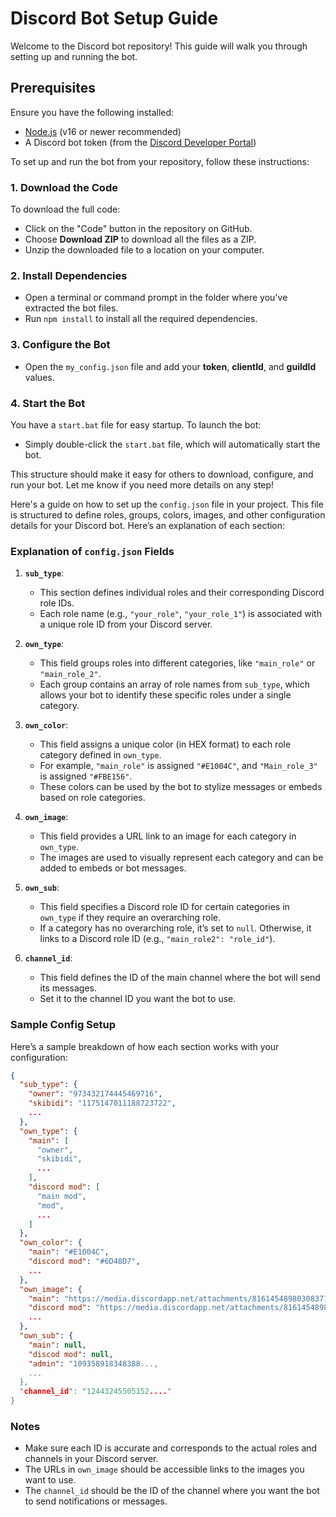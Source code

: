 # Discord Bot Setup Guide

Welcome to the Discord bot repository! This guide will walk you through setting up and running the bot.

## Prerequisites

Ensure you have the following installed:
- [Node.js](https://nodejs.org/) (v16 or newer recommended)
- A Discord bot token (from the [Discord Developer Portal](https://discord.com/developers/applications))

To set up and run the bot from your repository, follow these instructions:

### 1. Download the Code
To download the full code:
- Click on the "Code" button in the repository on GitHub.
- Choose **Download ZIP** to download all the files as a ZIP.
- Unzip the downloaded file to a location on your computer.

### 2. Install Dependencies
- Open a terminal or command prompt in the folder where you've extracted the bot files.
- Run `npm install` to install all the required dependencies.

### 3. Configure the Bot
- Open the `my_config.json` file and add your **token**, **clientId**, and **guildId** values.
  
### 4. Start the Bot
You have a `start.bat` file for easy startup. To launch the bot:
- Simply double-click the `start.bat` file, which will automatically start the bot. 

This structure should make it easy for others to download, configure, and run your bot. Let me know if you need more details on any step!

Here's a guide on how to set up the `config.json` file in your project. This file is structured to define roles, groups, colors, images, and other configuration details for your Discord bot. Here’s an explanation of each section:

### Explanation of `config.json` Fields

1. **`sub_type`**: 
   - This section defines individual roles and their corresponding Discord role IDs.
   - Each role name (e.g., `"your_role"`, `"your_role_1"`) is associated with a unique role ID from your Discord server.
   
2. **`own_type`**:
   - This field groups roles into different categories, like `"main_role"` or `"main_role_2"`.
   - Each group contains an array of role names from `sub_type`, which allows your bot to identify these specific roles under a single category.

3. **`own_color`**:
   - This field assigns a unique color (in HEX format) to each role category defined in `own_type`.
   - For example, `"main_role"` is assigned `"#E1004C"`, and `"Main_role_3"` is assigned `"#FBE156"`.
   - These colors can be used by the bot to stylize messages or embeds based on role categories.

4. **`own_image`**:
   - This field provides a URL link to an image for each category in `own_type`.
   - The images are used to visually represent each category and can be added to embeds or bot messages.
   
5. **`own_sub`**:
   - This field specifies a Discord role ID for certain categories in `own_type` if they require an overarching role.
   - If a category has no overarching role, it’s set to `null`. Otherwise, it links to a Discord role ID (e.g., `"main_role2": "role_id"`).
   
6. **`channel_id`**:
   - This field defines the ID of the main channel where the bot will send its messages.
   - Set it to the channel ID you want the bot to use.

### Sample Config Setup

Here’s a sample breakdown of how each section works with your configuration:

```json
{
  "sub_type": {
    "owner": "973432174445469716",
    "skibidi": "1175147011188723722",
    ...
  },
  "own_type": {
    "main": [
      "owner",
      "skibidi",
      ...
    ],
    "discord mod": [
      "main mod",
      "mod",
      ...
    ]
  },
  "own_color": {
    "main": "#E1004C",
    "discord mod": "#6D48D7",
    ...
  },
  "own_image": {
    "main": "https://media.discordapp.net/attachments/816145489803083779/1254841101014269972/discotools-xyz-icon.png...",
    "discord mod": "https://media.discordapp.net/attachments/816145489803083779/1254841100779257927/discotools-xyz-icon_1.png...",
    ...
  },
  "own_sub": {
    "main": null,
    "discod mod": null,
    "admin": "109358918348388...,
    ...
  },
  "channel_id": "12443245505152...."
}
```

### Notes
- Make sure each ID is accurate and corresponds to the actual roles and channels in your Discord server.
- The URLs in `own_image` should be accessible links to the images you want to use.
- The `channel_id` should be the ID of the channel where you want the bot to send notifications or messages.

